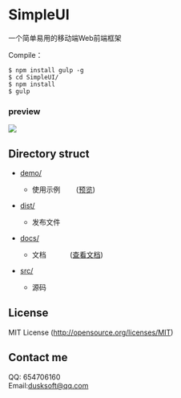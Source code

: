 # SimpleUI
一个简单易用的移动端Web前端框架

Compile：<br/>
```node
$ npm install gulp -g
$ cd SimpleUI/
$ npm install
$ gulp
```

### preview
![](https://dusksoft.github.io/SimpleUI/demo/img/qrcode.png)

## Directory struct

- [demo/](demo/)
    + 使用示例&nbsp;&nbsp;&nbsp;&nbsp;&nbsp;&nbsp;&nbsp;&nbsp;(<a href="https://dusksoft.github.io/SimpleUI/demo/index.html" target="_blank">预览</a>)

- [dist/](dist/)
    + 发布文件

- [docs/](docs/index.md)
    + 文档&nbsp;&nbsp;&nbsp;&nbsp;&nbsp;&nbsp;&nbsp;&nbsp;&nbsp;&nbsp;&nbsp;&nbsp;([查看文档](docs/index.md))

- [src/](src/)
    + 源码

## License
MIT License (http://opensource.org/licenses/MIT)

## Contact me

QQ: 654706160<br/>
Email:dusksoft@qq.com
